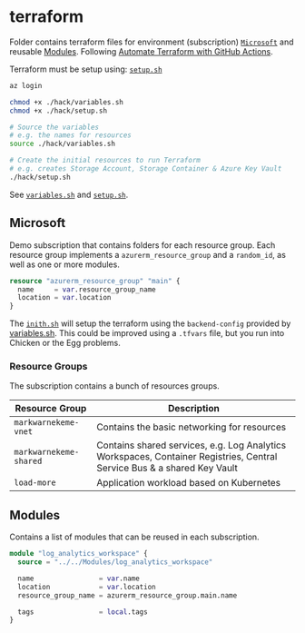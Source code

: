 # terraform

Folder contains terraform files for environment (subscription) [`Microsoft`](#microsoft) and reusable [Modules](#modules).
Following [Automate Terraform with GitHub Actions](https://learn.hashicorp.com/tutorials/terraform/github-actions).

Terraform must be setup using: [`setup.sh`](../hack/setup.sh)

```bash
az login

chmod +x ./hack/variables.sh
chmod +x ./hack/setup.sh

# Source the variables
# e.g. the names for resources
source ./hack/variables.sh

# Create the initial resources to run Terraform
# e.g. creates Storage Account, Storage Container & Azure Key Vault
./hack/setup.sh
```

See [`variables.sh`](../hack/variables.sh) and [`setup.sh`](../hack/setup.sh).

## Microsoft

Demo subscription that contains folders for each resource group.
Each resource group implements a `azurerm_resource_group` and a `random_id`, as well as one or more modules.

```terraform
resource "azurerm_resource_group" "main" {
  name     = var.resource_group_name
  location = var.location
}
```

The [`inith.sh`](./Microsoft/init.sh) will setup the terraform using the `backend-config` provided by [variables.sh](../hack/variables.sh). This could be improved using a `.tfvars` file, but you run into Chicken or the Egg problems.

### Resource Groups

The subscription contains a bunch of resources groups.

| Resource Group | Description |
| -- | -- |
| `markwarnekeme-vnet` | Contains the basic networking for resources  |
| `markwarnekeme-shared` | Contains shared services, e.g. Log Analytics Workspaces, Container Registries, Central Service Bus & a shared Key Vault|
| `load-more` | Application workload based on Kubernetes |

## Modules

Contains a list of modules that can be reused in each subscription.

```terraform
module "log_analytics_workspace" {
  source = "../../Modules/log_analytics_workspace"

  name                = var.name
  location            = var.location
  resource_group_name = azurerm_resource_group.main.name

  tags                = local.tags
}
```
